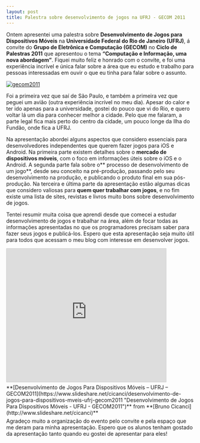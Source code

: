 ```yaml
---
layout: post
title: Palestra sobre desenvolvimento de jogos na UFRJ - GECOM 2011
---
```


Ontem apresentei uma palestra sobre **Desenvolvimento de Jogos para Dispositivos Móveis** na **Universidade Federal do Rio de Janeiro (UFRJ)**, á convite do **Grupo de Eletrônica e Computação (GECOM)** no **Ciclo de Palestras 2011** que apresentou o tema **“Computação e Informação, uma nova abordagem”**. Fiquei muito feliz e honrado com o convite, e foi uma experiência incrível e única falar sobre a área que eu estudo e trabalho para pessoas interessadas em ouvir o que eu tinha para falar sobre o assunto.

[![](http://gamedeveloper.com.br/blog/wp-content/uploads/2011/08/gecom2011.jpg "gecom2011")](https://sites.google.com/a/poli.ufrj.br/cp2011/home)

Foi a primeira vez que saí de São Paulo, e também a primeira vez que peguei um avião (outra experiência incrível no meu dia). Apesar do calor e ter ido apenas para a universidade, gostei do pouco que vi do Rio, e quero voltar lá um dia para conhecer melhor a cidade. Pelo que me falaram, a parte legal fica mais perto do centro da cidade, um pouco longe da Ilha do Fundão, onde fica a UFRJ.

Na apresentação abordei alguns aspectos que considero essenciais para desenvolvedores independentes que querem fazer jogos para iOS e Android. Na primeira parte existem detalhes sobre o **mercado de dispositivos móveis**, com o foco em informações úteis sobre o iOS e o Android. A segunda parte fala sobre o** processo de desenvolvimento de um jogo**, desde seu conceito na pré-produção, passando pelo seu desenvolvimento na produção, e publicando o produto final em sua pós-produção. Na terceira e última parte da apresentação estão algumas dicas que considero valiosas para **quem quer trabalhar com jogos**, e no fim existe uma lista de sites, revistas e livros muito bons sobre desenvolvimento de jogos.

Tentei resumir muita coisa que aprendi desde que comecei a estudar desenvolvimento de jogos e trabalhar na área, além de focar todas as informações apresentadas no que os programadores precisam saber para fazer seus jogos e publicá-los. Espero que esta apresentação seja muito útil para todos que acessam o meu blog com interesse em desenvolver jogos.

<iframe allowfullscreen="" frameborder="0" height="356" marginheight="0" marginwidth="0" scrolling="no" src="https://www.slideshare.net/slideshow/embed_code/key/poWk6OB5OF5UP5" style="border:1px solid #CCC; border-width:1px; margin-bottom:5px; max-width: 100%;" width="427"></iframe>

<div style="margin-bottom:5px">**[Desenvolvimento de Jogos Para Dispositivos Móveis – UFRJ – GECOM2011](https://www.slideshare.net/cicanci/desenvolvimento-de-jogos-para-dispositivos-mveis-ufrj-gecom2011 "Desenvolvimento de Jogos Para Dispositivos Móveis - UFRJ - GECOM2011")** from **[Bruno Cicanci](http://www.slideshare.net/cicanci)**</div>Agradeço muito a organização do evento pelo convite e pela espaço que me deram para minha apresentação. Espero que os alunos tenham gostado da apresentação tanto quando eu gostei de apresentar para eles!
